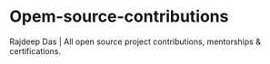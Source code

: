 # Opem-source-contributions
Rajdeep Das | All open source project contributions, mentorships &amp; certifications.
